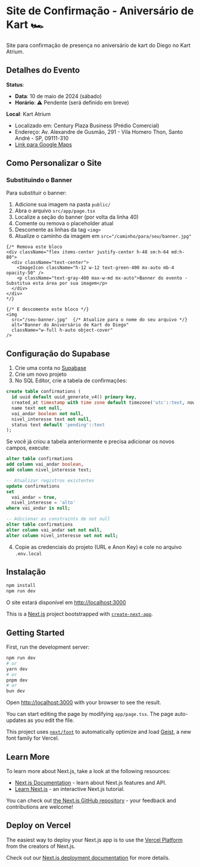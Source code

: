 # Site de Confirmação - Aniversário de Kart 🏎️

Site para confirmação de presença no aniversário de kart do Diego no Kart Atrium.

## Detalhes do Evento

**Status**: 
- **Data**: 10 de maio de 2024 (sábado)
- **Horário**: ⚠️ Pendente (será definido em breve)

**Local**: Kart Atrium
- Localizado em: Century Plaza Business (Prédio Comercial)
- Endereço: Av. Alexandre de Gusmão, 291 - Vila Homero Thon, Santo André - SP, 09111-310
- [Link para Google Maps](https://www.google.com/maps/place/kart+atrium/data=!4m2!3m1!1s0x94ce69ae2faa9883:0xa3e25c78f3655e52?sa=X&ved=1t:242&ictx=111)

## Como Personalizar o Site

### Substituindo o Banner
Para substituir o banner:

1. Adicione sua imagem na pasta `public/`
2. Abra o arquivo `src/app/page.tsx`
3. Localize a seção do banner (por volta da linha 40)
4. Comente ou remova o placeholder atual
5. Descomente as linhas da tag `<img>` 
6. Atualize o caminho da imagem em `src="/caminho/para/seu/banner.jpg"`

```tsx
{/* Remova este bloco
<div className="flex items-center justify-center h-48 sm:h-64 md:h-80">
  <div className="text-center">
    <ImageIcon className="h-12 w-12 text-green-400 mx-auto mb-4 opacity-50" />
    <p className="text-gray-400 max-w-md mx-auto">Banner do evento - Substitua esta área por sua imagem</p>
  </div>
</div>
*/}

{/* E descomente este bloco */}
<img 
  src="/seu-banner.jpg"  {/* Atualize para o nome do seu arquivo */}
  alt="Banner do Aniversário de Kart do Diego" 
  className="w-full h-auto object-cover"
/>
```

## Configuração do Supabase

1. Crie uma conta no [Supabase](https://supabase.com)
2. Crie um novo projeto
3. No SQL Editor, crie a tabela de confirmações:

```sql
create table confirmations (
  id uuid default uuid_generate_v4() primary key,
  created_at timestamp with time zone default timezone('utc'::text, now()) not null,
  name text not null,
  vai_andar boolean not null,
  nivel_interesse text not null,
  status text default 'pending'::text
);
```

Se você já criou a tabela anteriormente e precisa adicionar os novos campos, execute:

```sql
alter table confirmations 
add column vai_andar boolean,
add column nivel_interesse text;

-- Atualizar registros existentes 
update confirmations
set 
  vai_andar = true,
  nivel_interesse = 'alto'
where vai_andar is null;

-- Adicionar as constraints de not null
alter table confirmations
alter column vai_andar set not null,
alter column nivel_interesse set not null;
```

4. Copie as credenciais do projeto (URL e Anon Key) e cole no arquivo `.env.local`

## Instalação

```bash
npm install
npm run dev
```

O site estará disponível em [http://localhost:3000](http://localhost:3000)

This is a [Next.js](https://nextjs.org) project bootstrapped with [`create-next-app`](https://nextjs.org/docs/app/api-reference/cli/create-next-app).

## Getting Started

First, run the development server:

```bash
npm run dev
# or
yarn dev
# or
pnpm dev
# or
bun dev
```

Open [http://localhost:3000](http://localhost:3000) with your browser to see the result.

You can start editing the page by modifying `app/page.tsx`. The page auto-updates as you edit the file.

This project uses [`next/font`](https://nextjs.org/docs/app/building-your-application/optimizing/fonts) to automatically optimize and load [Geist](https://vercel.com/font), a new font family for Vercel.

## Learn More

To learn more about Next.js, take a look at the following resources:

- [Next.js Documentation](https://nextjs.org/docs) - learn about Next.js features and API.
- [Learn Next.js](https://nextjs.org/learn) - an interactive Next.js tutorial.

You can check out [the Next.js GitHub repository](https://github.com/vercel/next.js) - your feedback and contributions are welcome!

## Deploy on Vercel

The easiest way to deploy your Next.js app is to use the [Vercel Platform](https://vercel.com/new?utm_medium=default-template&filter=next.js&utm_source=create-next-app&utm_campaign=create-next-app-readme) from the creators of Next.js.

Check out our [Next.js deployment documentation](https://nextjs.org/docs/app/building-your-application/deploying) for more details.
